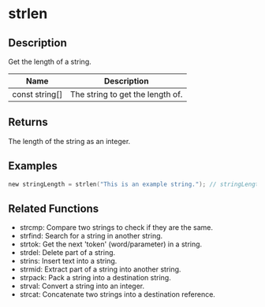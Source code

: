 # strlen

## Description

Get the length of a string.

| Name           | Description                      |
| -------------- | -------------------------------- |
| const string[] | The string to get the length of. |

## Returns

The length of the string as an integer.

## Examples

```c
new stringLength = strlen("This is an example string."); // stringLength is now set to 26
```

## Related Functions

- strcmp: Compare two strings to check if they are the same.
- strfind: Search for a string in another string.
- strtok: Get the next 'token' (word/parameter) in a string.
- strdel: Delete part of a string.
- strins: Insert text into a string.
- strmid: Extract part of a string into another string.
- strpack: Pack a string into a destination string.
- strval: Convert a string into an integer.
- strcat: Concatenate two strings into a destination reference.

